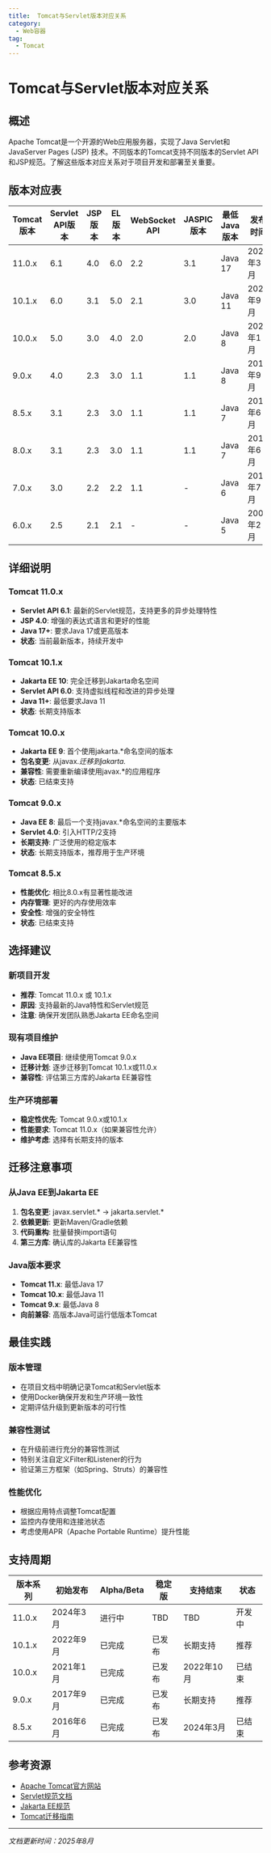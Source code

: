 ```yaml
---
title:  Tomcat与Servlet版本对应关系
category:
  - Web容器
tag:
  - Tomcat  
---
```


# Tomcat与Servlet版本对应关系

## 概述

Apache Tomcat是一个开源的Web应用服务器，实现了Java Servlet和JavaServer Pages (JSP) 技术。不同版本的Tomcat支持不同版本的Servlet API和JSP规范。了解这些版本对应关系对于项目开发和部署至关重要。

## 版本对应表

| Tomcat版本 | Servlet API版本 | JSP版本 | EL版本 | WebSocket API | JASPIC版本 | 最低Java版本 | 发布时间 |
|-----------|----------------|---------|--------|---------------|-----------|-------------|----------|
| 11.0.x    | 6.1            | 4.0     | 6.0    | 2.2           | 3.1       | Java 17     | 2024年3月 |
| 10.1.x    | 6.0            | 3.1     | 5.0    | 2.1           | 3.0       | Java 11     | 2022年9月 |
| 10.0.x    | 5.0            | 3.0     | 4.0    | 2.0           | 2.0       | Java 8      | 2021年1月 |
| 9.0.x     | 4.0            | 2.3     | 3.0    | 1.1           | 1.1       | Java 8      | 2017年9月 |
| 8.5.x     | 3.1            | 2.3     | 3.0    | 1.1           | 1.1       | Java 7      | 2016年6月 |
| 8.0.x     | 3.1            | 2.3     | 3.0    | 1.1           | 1.1       | Java 7      | 2014年6月 |
| 7.0.x     | 3.0            | 2.2     | 2.2    | 1.1           | -         | Java 6      | 2010年7月 |
| 6.0.x     | 2.5            | 2.1     | 2.1    | -             | -         | Java 5      | 2007年2月 |

## 详细说明

### Tomcat 11.0.x
- **Servlet API 6.1**: 最新的Servlet规范，支持更多的异步处理特性
- **JSP 4.0**: 增强的表达式语言和更好的性能
- **Java 17+**: 要求Java 17或更高版本
- **状态**: 当前最新版本，持续开发中

### Tomcat 10.1.x
- **Jakarta EE 10**: 完全迁移到Jakarta命名空间
- **Servlet API 6.0**: 支持虚拟线程和改进的异步处理
- **Java 11+**: 最低要求Java 11
- **状态**: 长期支持版本

### Tomcat 10.0.x
- **Jakarta EE 9**: 首个使用jakarta.*命名空间的版本
- **包名变更**: 从javax.*迁移到jakarta.*
- **兼容性**: 需要重新编译使用javax.*的应用程序
- **状态**: 已结束支持

### Tomcat 9.0.x
- **Java EE 8**: 最后一个支持javax.*命名空间的主要版本
- **Servlet 4.0**: 引入HTTP/2支持
- **长期支持**: 广泛使用的稳定版本
- **状态**: 长期支持版本，推荐用于生产环境

### Tomcat 8.5.x
- **性能优化**: 相比8.0.x有显著性能改进
- **内存管理**: 更好的内存使用效率
- **安全性**: 增强的安全特性
- **状态**: 已结束支持

## 选择建议

### 新项目开发
- **推荐**: Tomcat 11.0.x 或 10.1.x
- **原因**: 支持最新的Java特性和Servlet规范
- **注意**: 确保开发团队熟悉Jakarta EE命名空间

### 现有项目维护
- **Java EE项目**: 继续使用Tomcat 9.0.x
- **迁移计划**: 逐步迁移到Tomcat 10.1.x或11.0.x
- **兼容性**: 评估第三方库的Jakarta EE兼容性

### 生产环境部署
- **稳定性优先**: Tomcat 9.0.x或10.1.x
- **性能要求**: Tomcat 11.0.x（如果兼容性允许）
- **维护考虑**: 选择有长期支持的版本

## 迁移注意事项

### 从Java EE到Jakarta EE
1. **包名变更**: javax.servlet.* → jakarta.servlet.*
2. **依赖更新**: 更新Maven/Gradle依赖
3. **代码重构**: 批量替换import语句
4. **第三方库**: 确认库的Jakarta EE兼容性

### Java版本要求
- **Tomcat 11.x**: 最低Java 17
- **Tomcat 10.x**: 最低Java 11
- **Tomcat 9.x**: 最低Java 8
- **向前兼容**: 高版本Java可运行低版本Tomcat

## 最佳实践

### 版本管理
- 在项目文档中明确记录Tomcat和Servlet版本
- 使用Docker确保开发和生产环境一致性
- 定期评估升级到更新版本的可行性

### 兼容性测试
- 在升级前进行充分的兼容性测试
- 特别关注自定义Filter和Listener的行为
- 验证第三方框架（如Spring、Struts）的兼容性

### 性能优化
- 根据应用特点调整Tomcat配置
- 监控内存使用和连接池状态
- 考虑使用APR（Apache Portable Runtime）提升性能

## 支持周期

| 版本系列 | 初始发布 | Alpha/Beta | 稳定版 | 支持结束 | 状态 |
|---------|----------|------------|--------|----------|------|
| 11.0.x  | 2024年3月 | 进行中     | TBD    | TBD      | 开发中 |
| 10.1.x  | 2022年9月 | 已完成     | 已发布  | 长期支持  | 推荐 |
| 10.0.x  | 2021年1月 | 已完成     | 已发布  | 2022年10月| 已结束 |
| 9.0.x   | 2017年9月 | 已完成     | 已发布  | 长期支持  | 推荐 |
| 8.5.x   | 2016年6月 | 已完成     | 已发布  | 2024年3月 | 已结束 |

## 参考资源

- [Apache Tomcat官方网站](https://tomcat.apache.org/)
- [Servlet规范文档](https://jakarta.ee/specifications/servlet/)
- [Jakarta EE规范](https://jakarta.ee/specifications/)
- [Tomcat迁移指南](https://tomcat.apache.org/migration.html)

---

*文档更新时间：2025年8月*